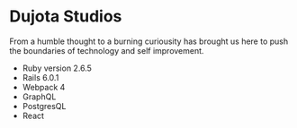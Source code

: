 # Dujota Studios

From a humble thought to a burning curiousity has brought us here to push the boundaries of technology and self improvement.


* Ruby version 2.6.5
* Rails 6.0.1
* Webpack 4
* GraphQL
* PostgresQL
* React

